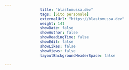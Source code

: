 ---
                title: "blastomussa.dev"
                tags: [Sito personale]
                externalUrl: "https://blastomussa.dev"
                weight: 141
                showDate: false
                showAuthor: false
                showReadingTime: false
                showEdit: false
                showLikes: false
                showViews: false
                layoutBackgroundHeaderSpace: false
                ---

